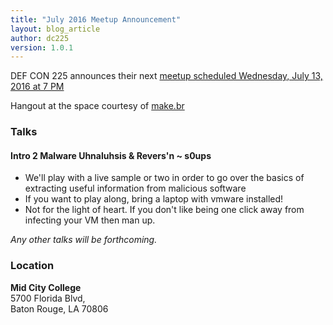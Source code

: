 ```yaml
---
title: "July 2016 Meetup Announcement"
layout: blog_article
author: dc225
version: 1.0.1
---
```


<script type="application/ld+json">
{
  "@context" : "http://schema.org",
  "@type" : "Event",
  "name" : "July 2016 Meetup Announcement",
  "startDate" : "2016-07-13",
  "location" : {
    "@type" : "Place",
    "name" : "Mid City College",
    "address" : {
      "@type" : "PostalAddress",
      "addressLocality" : "Baton Rouge",
      "addressRegion" : "Louisiana"
    }
  },
  "description" : "DC225 announces their July 2016 Meetup",
  "url" : "https://defcon225.org/blog/2016/july-2016-meetup-announcement.html"
}
</script>

DEF CON 225 announces their next [meetup scheduled Wednesday, July 13, 2016 at 7 PM](https://www.facebook.com/events/532322283621160/)

Hangout at the space courtesy of [make.br](http://www.makebr.com)

### Talks

#### Intro 2 Malware Uhnaluhsis & Revers'n ~ s0ups
- We'll play with a live sample or two in order to go over the basics of extracting useful information from malicious software
- If you want to play along, bring a laptop with vmware installed!
- Not for the light of heart. If you don't like being one click away from infecting your VM then man up.

_Any other talks will be forthcoming._

### Location

**Mid City College**    
5700 Florida Blvd,  
Baton Rouge, LA 70806
